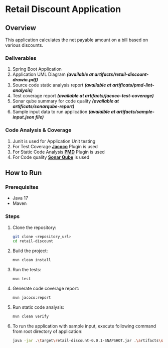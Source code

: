 # Retail Discount Application

## Overview
This application calculates the net payable amount on a bill based on various discounts.

### Deliverables
1. Spring Boot Application
2. Application UML Diagram ***(available at artifacts/retail-discount-drawio.pdf)***
3. Source code static analysis report ***(available at artificats/pmd-lint-analysis)***
4. Test coverage report ***(available at artifacts/jacoco-test-coverage)***
5. Sonar qube summary for code quality ***(available at artificats/sonarqube-report)***
6. Sample input data to run application ***(avaialble at artifacts/sample-input.json file)***

### Code Analysis & Coverage
1. Junit is used for Application Unit testing
2. For Test Coverage **[Jacoco](https://www.jacoco.org/)** Plugin is used
3. For Static Code Analysis **[PMD](https://pmd.github.io/)** Plugin is used
4. For Code quality  **[Sonar Qube](https://www.sonarsource.com/)** is used

## How to Run

### Prerequisites
- Java 17
- Maven

### Steps
1. Clone the repository:
    ```bash
    git clone <repository_url>
    cd retail-discount
    ```

2. Build the project:
    ```bash
    mvn clean install
    ```

3. Run the tests:
    ```bash
    mvn test
    ```

4. Generate code coverage report:
    ```bash
    mvn jacoco:report
    ```

5. Run static code analysis:
    ```bash
	mvn clean verify
    ```

6. To run the application with sample input, execute following command from root directory of application:
    ```bash
	java -jar .\target\retail-discount-0.0.1-SNAPSHOT.jar .\artifacts\sample-input.json
    ```